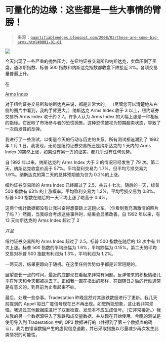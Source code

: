 <!--yml

类别：未分类

日期：2024-05-18 08:35:15

-->

# 可量化的边缘：这些都是一些大事情的臂膀！

> 来源：[`quantifiableedges.blogspot.com/2008/02/these-are-some-big-arms.html#0001-01-01`](http://quantifiableedges.blogspot.com/2008/02/these-are-some-big-arms.html#0001-01-01)

![](https://blogger.googleusercontent.com/img/b/R29vZ2xl/AVvXsEjXJk1z4xlLxZ6jcKMmsE5KDgLE0iMN0xjizBmRUeKymdBco6UAi6Y1VcgEGm5VeOGefpIQAxlRz4itOi9sDrOU3s6qvLwEcThh4le0MA6oHzyTlLB3YU-jLd1xmHh2RGEQkALnlRNfjmM/s1600-h/2008-2-5+Big+Arms.PNG)

今天出现了一些严重的抛售压力。在纽约证券交易所和纳斯达克，卖盘压倒了买盘。道琼斯指数、标普 500 指数和纳斯达克指数都收盘下跌接近 3%。各项交易量普遍上升。

在

[Arms Index](http://stockcharts.com/school/doku.php?id=chart_school:technical_indicators:trin)

对于纽约证券交易所和纳斯达克来说，都是非常大的。 （尽管您可以清楚地从右侧的图片中看到，我的手臂更大。）纳斯达克 Arms Index 收于 3 以上，纽约证券交易所 Arms Index 收于约 2.7。许多人认为 Arms Index 的大幅上涨是一种相反的指标。它反映了市场参与者的恐慌抛售。这种恐慌被视为短期超卖状态，导致了一次自发性的反弹。

我进行了一些测试，以衡量今天的行动与历史的关系。所有测试都追溯到了 1992 年 1 月 1 日。我发现，无论是纽约证券交易所还是纳斯达克的 1 天内的 Arms Index 的突然上涨，如果没有另一方的证实，都几乎没有任何优势。

自 1992 年以来，纳斯达克的 Arms Index 大于 3 的情况已经发生了 79 次。第二天，纳斯达克收盘价高于 57%。平均盈利交易为 1.7%，但平均亏损交易为 1.9%。纳斯达克的第二天的总体预期值为仅为 0.2%的上涨。

纽约证券交易所的 Arms Index 已经超过了 2.5，共五十七次。随后的一天，标普 500 指数有 63% 的上涨概率。平均盈利交易为 1.2%，平均亏损交易为 0.8%。标普 500 指数在随后的一天平均上涨了略高于 0.4%。

这两个统计数据都没有让我兴奋得想要跳上这趟火车。（你看到我充满激情的照片了吗？）然而，当我综合考虑这些事件时，结果会显著改善。自 1992 年以来，有 13 天纳斯达克的 Arms Index 超过了 3

*并且*

纽约证券交易所的 Arms Index 超过了 2.5。标普 500 指数在随后的 13 次中有 11 次上涨。标普 500 指数的平均涨幅为 1.6%，平均跌幅为 0.15%。第二天的平均交易对标普 500 指数有利润为 1.3%，平均利润为 1.2%。

一两天后，结果更趋向于随机。在这里任何优势似乎都是非常短期的。

展望更长一点的时间，最近的底部现在看起来非常有问题。反弹带来的积极情绪几乎在昨天和今天都被抹去了。正如我一直在指出的那样，在跟随日之后的行动通常是有意义的。到目前为止看起来不妙。

最后，处理一些杂事。Tradestation 昨晚显然对其涨跌数据进行了更新。我几天前提到的 Appel 每日广度信号现在已不再出现。如您所能想象，这让我非常烦恼。我通过其他数据库进行了双重检查，发现本不应生成信号。（它非常接近。）我从我的另一个数据源导入了涨跌和成交量数据，并从现在开始使用。今晚的测试是使用导入到 Tradestation 中的 QP3 数据进行的（并得到了第三个数据库的确认）。我为由错误数据产生的虚假信息道歉，并已采取措施以尽量减少再次发生此类情况的可能性。
